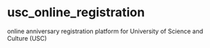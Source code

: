 # usc_online_registration
online anniversary registration platform for University of Science and Culture (USC)
